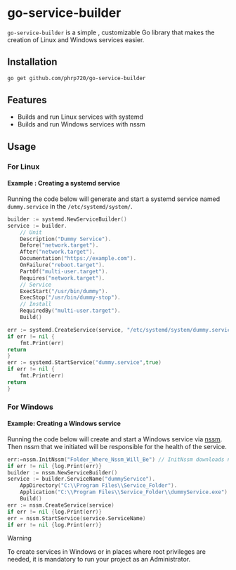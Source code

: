 # go-service-builder

`go-service-builder` is a simple , customizable   Go library that  makes the creation of Linux and Windows services easier.

## Installation

```bash
go get github.com/phrp720/go-service-builder
```
## Features
- Builds and run Linux services with systemd
- Builds and run Windows services with nssm

## Usage

### For Linux

#### Example : Creating a systemd service 
Running the code below will generate and start a systemd service  named `dummy.service` in the `/etc/systemd/system/`.

```go
builder := systemd.NewServiceBuilder()
service := builder.
	// Unit
	Description("Dummy Service").
	Before("network.target").
	After("network.target").
	Documentation("https://example.com").
	OnFailure("reboot.target").
	PartOf("multi-user.target").
	Requires("network.target").
	// Service
	ExecStart("/usr/bin/dummy").
	ExecStop("/usr/bin/dummy-stop").
	// Install
	RequiredBy("multi-user.target").
	Build()

err := systemd.CreateService(service, "/etc/systemd/system/dummy.service",true)
if err != nil {
	fmt.Print(err)
return
}
err := systemd.StartService("dummy.service",true)
if err != nil {
	fmt.Print(err)
return
}
```

### For Windows

#### Example: Creating a Windows service
Running the code below will create and start a Windows service via [nssm](https://nssm.cc/).
Then nssm that we initiated will be responsible for the health of the service.

```go
err:=nssm.InitNssm("Folder_Where_Nssm_Will_Be") // InitNssm downloads nssm and extracts it  to the specified folder
if err != nil {log.Print(err)}
builder := nssm.NewServiceBuilder()
service := builder.ServiceName("dummyService").
	AppDirectory("C:\\Program Files\\Service_Folder").
	Application("C:\\Program Files\\Service_Folder\\dummyService.exe").
	Build()
err := nssm.CreateService(service)
if err != nil {log.Print(err)}
err = nssm.StartService(service.ServiceName)
if err != nil {log.Print(err)}
```
> [!Warning]
>
> To create services in Windows or in places where root privileges are needed, it is mandatory to  run your project as an Administrator.

